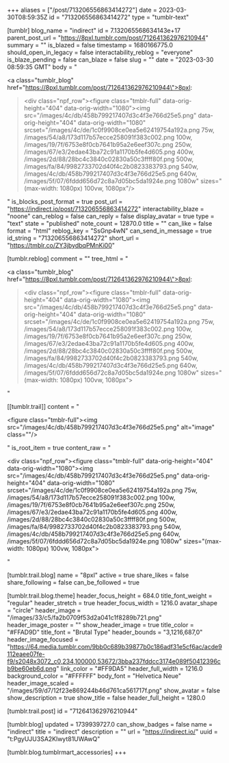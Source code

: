 +++
aliases = ["/post/713206556863414272"]
date = 2023-03-30T08:59:35Z
id = "713206556863414272"
type = "tumblr-text"

[tumblr]
blog_name = "indirect"
id = 7.132065568634143e+17
parent_post_url = "https://8pxl.tumblr.com/post/712641362976210944"
summary = ""
is_blazed = false
timestamp = 1680166775.0
should_open_in_legacy = false
interactability_reblog = "everyone"
is_blaze_pending = false
can_blaze = false
slug = ""
date = "2023-03-30 08:59:35 GMT"
body = "<p><a class=\"tumblr_blog\" href=\"https://8pxl.tumblr.com/post/712641362976210944\">8pxl</a>:</p><blockquote><div class=\"npf_row\"><figure class=\"tmblr-full\" data-orig-height=\"404\" data-orig-width=\"1080\"><img src=\"/images/4c/db/458b799217407d3c4f3e766d25e5.png\" data-orig-height=\"404\" data-orig-width=\"1080\" srcset=\"/images/4c/de/1c0f9908ce0ea5e62419754a192a.png 75w, /images/54/a8/173d117b57ecce258091f383c002.png 100w, /images/19/7f/6753e8f0cb7641b95a2e6eef307c.png 250w, /images/67/e3/2edae43ba72c91a1170b5fe4d605.png 400w, /images/2d/88/28bc4c3840c02830a50c3ffff80f.png 500w, /images/fa/84/9982733702d40f4c2b0823383793.png 540w, /images/4c/db/458b799217407d3c4f3e766d25e5.png 640w, /images/5f/07/6fddd656d72c8a7d05bc5da1924e.png 1080w\" sizes=\"(max-width: 1080px) 100vw, 1080px\"/></figure></div></blockquote>"
is_blocks_post_format = true
post_url = "https://indirect.io/post/713206556863414272"
interactability_blaze = "noone"
can_reblog = false
can_reply = false
display_avatar = true
type = "text"
state = "published"
note_count = 12870.0
title = ""
can_like = false
format = "html"
reblog_key = "SsGnp4wN"
can_send_in_message = true
id_string = "713206556863414272"
short_url = "https://tmblr.co/ZY3jbydbqPMnKi00"

[tumblr.reblog]
comment = ""
tree_html = "<p><a class=\"tumblr_blog\" href=\"https://8pxl.tumblr.com/post/712641362976210944\">8pxl</a>:</p><blockquote><div class=\"npf_row\"><figure class=\"tmblr-full\" data-orig-height=\"404\" data-orig-width=\"1080\"><img src=\"/images/4c/db/458b799217407d3c4f3e766d25e5.png\" data-orig-height=\"404\" data-orig-width=\"1080\" srcset=\"/images/4c/de/1c0f9908ce0ea5e62419754a192a.png 75w, /images/54/a8/173d117b57ecce258091f383c002.png 100w, /images/19/7f/6753e8f0cb7641b95a2e6eef307c.png 250w, /images/67/e3/2edae43ba72c91a1170b5fe4d605.png 400w, /images/2d/88/28bc4c3840c02830a50c3ffff80f.png 500w, /images/fa/84/9982733702d40f4c2b0823383793.png 540w, /images/4c/db/458b799217407d3c4f3e766d25e5.png 640w, /images/5f/07/6fddd656d72c8a7d05bc5da1924e.png 1080w\" sizes=\"(max-width: 1080px) 100vw, 1080px\"></figure></div></blockquote>"

[[tumblr.trail]]
content = "<p><figure class=\"tmblr-full\"><img src=\"/images/4c/db/458b799217407d3c4f3e766d25e5.png\" alt=\"image\" class=\"\"/></figure></p>"
is_root_item = true
content_raw = "<p><div class=\"npf_row\"><figure class=\"tmblr-full\" data-orig-height=\"404\" data-orig-width=\"1080\"><img src=\"/images/4c/db/458b799217407d3c4f3e766d25e5.png\" data-orig-height=\"404\" data-orig-width=\"1080\" srcset=\"/images/4c/de/1c0f9908ce0ea5e62419754a192a.png 75w, /images/54/a8/173d117b57ecce258091f383c002.png 100w, /images/19/7f/6753e8f0cb7641b95a2e6eef307c.png 250w, /images/67/e3/2edae43ba72c91a1170b5fe4d605.png 400w, /images/2d/88/28bc4c3840c02830a50c3ffff80f.png 500w, /images/fa/84/9982733702d40f4c2b0823383793.png 540w, /images/4c/db/458b799217407d3c4f3e766d25e5.png 640w, /images/5f/07/6fddd656d72c8a7d05bc5da1924e.png 1080w\" sizes=\"(max-width: 1080px) 100vw, 1080px\"></figure></div></p>"

[tumblr.trail.blog]
name = "8pxl"
active = true
share_likes = false
share_following = false
can_be_followed = true

[tumblr.trail.blog.theme]
header_focus_height = 684.0
title_font_weight = "regular"
header_stretch = true
header_focus_width = 1216.0
avatar_shape = "circle"
header_image = "/images/33/c5/fa2b0709f53d2a041c1f8289b721.png"
header_image_poster = ""
show_header_image = true
title_color = "#FFAD9D"
title_font = "Brutal Type"
header_bounds = "3,1216,687,0"
header_image_focused = "https://64.media.tumblr.com/9bb0c689b39877b0c186adf31e5cf6ac/acde9112eaee07fe-f9/s2048x3072_c0,234,100000,53672/3bba237fddcc3174e089f50412396cb9be60eb6d.png"
link_color = "#FF9DA5"
header_full_width = 1216.0
background_color = "#FFFFFF"
body_font = "Helvetica Neue"
header_image_scaled = "/images/59/d7/12f23e869244b46d761ca561717f.png"
show_avatar = false
show_description = true
show_title = false
header_full_height = 1280.0

[tumblr.trail.post]
id = "712641362976210944"

[tumblr.blog]
updated = 1739939727.0
can_show_badges = false
name = "indirect"
title = "indirect"
description = ""
url = "https://indirect.io/"
uuid = "t:PgyUJU3SA2Klwyt81UWAwQ"

[tumblr.blog.tumblrmart_accessories]
+++

